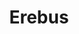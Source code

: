 ---
layout: page
title: Erebus
description: The project is aimed at the fun learning of "antique programming languages" - ALGOL, Assembler, Pascal, Fortran, BASIC, etc.
img: assets/img/projects/erebus/logo.jpg
redirect: https://github.com/niko-zvt/Erebus
importance: 50
category: fun
---